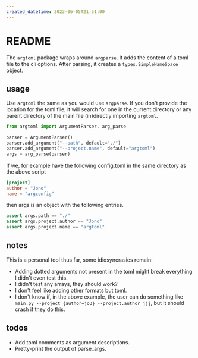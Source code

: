 ```yaml
---
created_datetime: 2023-06-05T21:51:00
---
```


# README

The `argtoml` package wraps around `argparse`.
It adds the content of a toml file to the cli options.
After parsing, it creates a `types.SimpleNameSpace` object.

## usage

Use `argtoml` the same as you would use `argparse`.
If you don't provide the location for the toml file, it will search for one in the current directory or any parent directory of the main file (in)directly importing `argtoml`.

```python
from argtoml import ArgumentParser, arg_parse

parser = ArgumentParser()
parser.add_argument("--path", default="./")
parser.add_argument("--project.name", default="argtoml")
args = arg_parse(parser)
```

If we, for example have the following config.toml in the same directory as the above script

```toml
[project]
author = "Jono"
name = "argconfig"
```

then args is an object with the following entries.

```python
assert args.path == "./"
assert args.project.author == "Jono"
assert args.project.name == "argtoml"
```

## notes

This is a personal tool thus far, some idiosyncrasies remain:

- Adding dotted arguments not present in the toml might break everything I didn't even test this.
- I didn't test any arrays, they should work?
- I don't feel like adding other formats but toml.
- I don't know if, in the above example, the user can do something like `main.py --project {author=jo3} --project.author jjj`, but it should crash if they do this.

## todos

- Add toml comments as argument descriptions.
- Pretty-print the output of parse_args.

